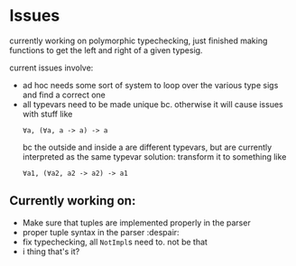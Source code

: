 # Issues

currently working on polymorphic typechecking, just finished making functions to get the left and right of a given typesig.

current issues involve:
- ad hoc needs some sort of system to loop over the various type sigs and find a correct one
- all typevars need to be made unique bc. otherwise it will cause issues with stuff like
  ```
  ∀a, (∀a, a -> a) -> a
  ```
  bc the outside and inside a are different typevars, but are currently interpreted as the same typevar
  solution: transform it to something like
  ```
  ∀a1, (∀a2, a2 -> a2) -> a1
  ```



## Currently working on:
- Make sure that tuples are implemented properly in the parser
- proper tuple syntax in the parser :despair:
- fix typechecking, all `NotImpl`s need to. not be that
- i thing that's it?
